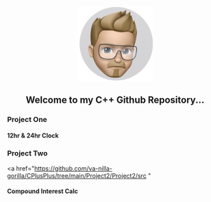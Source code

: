 <p align="center">
  <img src="https://github.com/va-nilla-gorilla/CPlusPlus/blob/main/thumbnail_IMG_0037.jpg?raw=true" width="175" title="hover text">
</p>
<h2 align="center"> Welcome to my C++ Github Repository...</h2>

<h3>Project One</h3>
<h4>12hr & 24hr Clock</h4>

<h3>Project Two</h3>


<a href="https://github.com/va-nilla-gorilla/CPlusPlus/tree/main/Project2/Project2/src
"<h4>Compound Interest Calc</h4></a>

